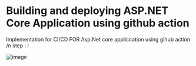 # Building and deploying ASP.NET Core Application using github action
Implementation for CI/CD FOR Asp.Net core appliccation using gihub action /n
step : 
l


![image](https://github.com/jitendramali11/aspnetcoreappgithub/assets/19799439/3cdd1e4f-e113-4452-873e-e96479a805b8)



